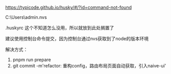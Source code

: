 

https://typicode.github.io/husky/#/?id=command-not-found

C:\Users\admin\.nvs

.huskyrc 这个不知道怎么没用，所以就放到此处搁置了

建议使用控制台命令提交，因为控制台通过nvs获取到了node的版本环境

解决方式：
1. pnpm run prepare
2. git commit -m'refactor: 重构config，路由布局页面自动获取，引入naive-ui'
